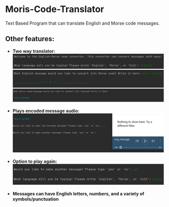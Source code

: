# Moris-Code-Translator
Text Based Program that can translate English and Morse code messages.
## Other features:
  <ul>
  <li><b>Two way translator:</b></li>
  <img src="https://raw.githubusercontent.com/Salsam0de/Moris-Code-Translator/main/Project%20Images/Two Languages.png">
  <img src="https://raw.githubusercontent.com/Salsam0de/Moris-Code-Translator/main/Project%20Images/English to Morse.png">
  <img src="https://raw.githubusercontent.com/Salsam0de/Moris-Code-Translator/main/Project%20Images/Morse to English.png">
  <br><br>
  <li><b>Plays encoded message audio:</b></li>
  <img src="https://raw.githubusercontent.com/Salsam0de/Moris-Code-Translator/main/Project%20Images/Audio.png">
  <br><br>
  <li><b>Option to play again:</b></li>
  <img src="https://raw.githubusercontent.com/Salsam0de/Moris-Code-Translator/main/Project%20Images/Play Again.png">
  <br><br>
  <li><b>Messages can have English letters, numbers, and a variety of symbols/punctuation</b></li>
  </ul>
  
